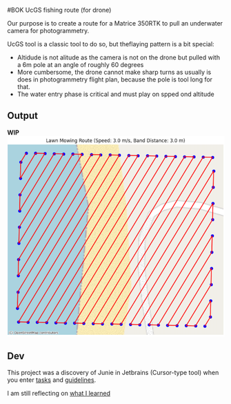 #BOK UcGS fishing route (for drone)

Our purpose is to create a route for a Matrice 350RTK to pull an underwater camera for photogrammetry.

UcGS tool is a classic tool to do so, but theflaying pattern is a bit special:
 * Altidude is not alitude as the camera is not on the drone but pulled with a 6m pole at an angle of roughly 60 degrees
 * More cumbersome, the drone cannot make sharp turns as usually is does in photogrammetry flight plan, because the pole is tool long for that.
 * The water entry phase is critical and must play on spped ond altitude


## Output
**WIP**
![img.png](docs/images/30-degrees-simple-lambayanna.png)

## Dev
This project was a discovery of Junie in Jetbrains (Cursor-type tool) when you enter [tasks](docs/tasks.md) and [guidelines](.junie/guidelines.md).

I am still reflecting on [what I learned](docs/junie-lessons.md)